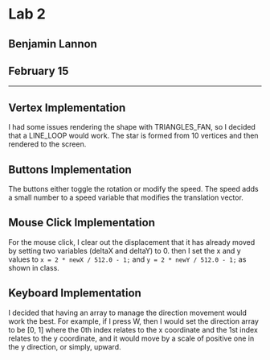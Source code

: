 # Lab 2
## Benjamin Lannon
## February 15

---

## Vertex Implementation
I had some issues rendering the shape with TRIANGLES_FAN, so I decided that a
LINE_LOOP would work. The star is formed from 10 vertices and then rendered to
the screen.

## Buttons Implementation
The buttons either toggle the rotation or modify the speed. The speed adds a
small number to a speed variable that modifies the translation vector.

## Mouse Click Implementation
For the mouse click, I clear out the displacement that it has already moved by
setting two variables (deltaX and deltaY) to 0. then I set the x and y values
to `x = 2 * newX / 512.0 - 1;` and `y = 2 * newY / 512.0 - 1;` as shown in
class.

## Keyboard Implementation
I decided that having an array to manage the direction movement would work the
best. For example, if I press W, then I would set the direction array to be
[0, 1] where the 0th index relates to the x coordinate and the 1st index
relates to the y coordinate, and it would move by a scale of positive one in
the y direction, or simply, upward.
